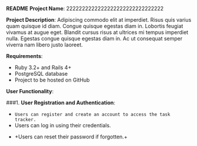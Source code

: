 **README**
**Project Name**:  2222222222222222222222222222222

**Project Description**:  Adipiscing commodo elit at imperdiet. Risus quis varius quam quisque id diam. Congue quisque egestas diam in. Lobortis feugiat vivamus at augue eget. Blandit cursus risus at ultrices mi tempus imperdiet nulla. Egestas congue quisque egestas diam in. Ac ut consequat semper viverra nam libero justo laoreet.

**Requirements**:

- Ruby 3.2+ and Rails 4+
- PostgreSQL database
- Project to be hosted on GitHub

**User Functionality**:

###1. **User Registration and Authentication**:
   + ```Users can register and create an account to access the task tracker.```
   + Users can log in using their credentials.
   - +Users can reset their password if forgotten.+
